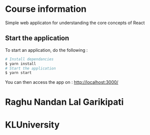# Course information

Simple web applicaton for understanding the core concepts of React

## Start the application

To start an application, do the following :

```bash
# Install dependancies
$ yarn install
# Start the application
$ yarn start
```

You can then access the app on : [http://localhost:3000/](http://localhost:3000/)


# Raghu Nandan Lal Garikipati
# KLUniversity